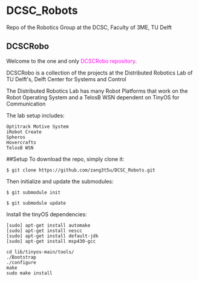 # DCSC_Robots
Repo of the Robotics Group at the DCSC, Faculty of 3ME, TU Delft

DCSCRobo
---------------

Welcome to the one and only <font color=ff00f0>DCSCRobo repository</font>.

DCSCRobo is a collection of the projects at the Distributed Robotics Lab of TU Delft's, Delft Center for Systems and Control

The Distributed Robotics Lab has many Robot Platforms that work on the Robot Operating System and a TelosB WSN dependent on TinyOS for Communication

The lab setup includes:

    Optitrack Motive System
    iRobot Create
    Spheros
    Hovercrafts
    TelosB WSN
  
##Setup
To download the repo, simply clone it:

    $ git clone https://github.com/zang3t5u/DCSC_Robots.git

Then initialize and update the submodules:

    $ git submodule init

    $ git submodule update

Install the tinyOS dependencies:

    [sudo] apt-get install automake
    [sudo] apt-get install nescc
    [sudo] apt-get install default-jdk
    [sudo] apt-get install msp430-gcc

    cd lib/tinyos-main/tools/
    ./Bootstrap
    ./configure
    make
    sudo make install
